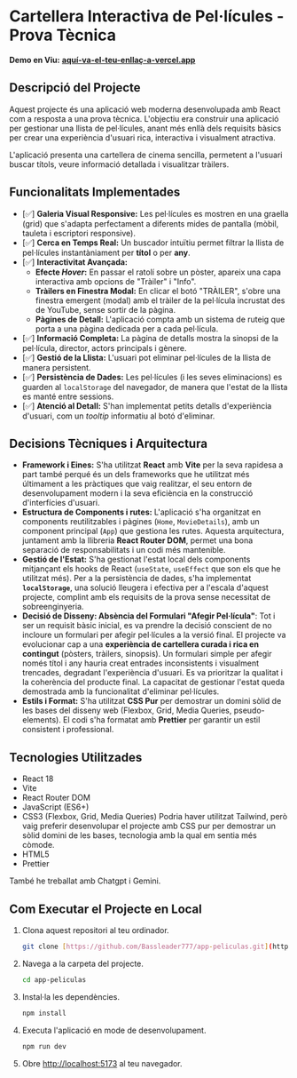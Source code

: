 # Cartellera Interactiva de Pel·lícules - Prova Tècnica

**Demo en Viu:** [**aquí-va-el-teu-enllaç-a-vercel.app**](https://app-pelicules.vercel.app/)

## Descripció del Projecte

Aquest projecte és una aplicació web moderna desenvolupada amb React com a resposta a una prova tècnica. L'objectiu era construir una aplicació per gestionar una llista de pel·lícules, anant més enllà dels requisits bàsics per crear una experiència d'usuari rica, interactiva i visualment atractiva.

L'aplicació presenta una cartellera de cinema sencilla, permetent a l'usuari buscar títols, veure informació detallada i visualitzar tràilers.

## Funcionalitats Implementades

- [✅] **Galeria Visual Responsive:** Les pel·lícules es mostren en una graella (grid) que s'adapta perfectament a diferents mides de pantalla (mòbil, tauleta i escriptori responsive).
- [✅] **Cerca en Temps Real:** Un buscador intuïtiu permet filtrar la llista de pel·lícules instantàniament per **títol** o per **any**.
- [✅] **Interactivitat Avançada:**
    - **Efecte *Hover*:** En passar el ratolí sobre un pòster, apareix una capa interactiva amb opcions de "Tràiler" i "Info".
    - **Tràilers en Finestra Modal:** En clicar el botó "TRÀILER", s'obre una finestra emergent (modal) amb el tràiler de la pel·lícula incrustat des de YouTube, sense sortir de la pàgina.
    - **Pàgines de Detall:** L'aplicació compta amb un sistema de ruteig que porta a una pàgina dedicada per a cada pel·lícula.
- [✅] **Informació Completa:** La pàgina de detalls mostra la sinopsi de la pel·lícula, director, actors principals i gènere.
- [✅] **Gestió de la Llista:** L'usuari pot eliminar pel·lícules de la llista de manera persistent.
- [✅] **Persistència de Dades:** Les pel·lícules (i les seves eliminacions) es guarden al `localStorage` del navegador, de manera que l'estat de la llista es manté entre sessions.
- [✅] **Atenció al Detall:** S'han implementat petits detalls d'experiència d'usuari, com un *tooltip* informatiu al botó d'eliminar.

## Decisions Tècniques i Arquitectura

- **Framework i Eines:** S'ha utilitzat **React** amb **Vite** per la seva rapidesa a part també perqué és un dels frameworks que he utilitzat més últimament a les pràctiques que vaig realitzar, el seu entorn de desenvolupament modern i la seva eficiència en la construcció d'interfícies d'usuari.
- **Estructura de Components i rutes:** L'aplicació s'ha organitzat en components reutilitzables i pàgines (`Home`, `MovieDetails`), amb un component principal (`App`) que gestiona les rutes. Aquesta arquitectura, juntament amb la llibreria **React Router DOM**, permet una bona separació de responsabilitats i un codi més mantenible.
- **Gestió de l'Estat:** S'ha gestionat l'estat local dels components mitjançant els hooks de React (`useState`, `useEffect` que son els que he utilitzat més). Per a la persistència de dades, s'ha implementat **`localStorage`**, una solució lleugera i efectiva per a l'escala d'aquest projecte, complint amb els requisits de la prova sense necessitat de sobreenginyeria.
- **Decisió de Disseny: Absència del Formulari "Afegir Pel·lícula"**: Tot i ser un requisit bàsic inicial, es va prendre la decisió conscient de no incloure un formulari per afegir pel·lícules a la versió final. El projecte va evolucionar cap a una **experiència de cartellera curada i rica en contingut** (pòsters, tràilers, sinopsis). Un formulari simple per afegir només títol i any hauria creat entrades inconsistents i visualment trencades, degradant l'experiència d'usuari. Es va prioritzar la qualitat i la coherència del producte final. La capacitat de gestionar l'estat queda demostrada amb la funcionalitat d'eliminar pel·lícules.
- **Estils i Format:** S'ha utilitzat **CSS Pur** per demostrar un domini sòlid de les bases del disseny web (Flexbox, Grid, Media Queries, pseudo-elements). El codi s'ha formatat amb **Prettier** per garantir un estil consistent i professional.

## Tecnologies Utilitzades

- React 18
- Vite
- React Router DOM
- JavaScript (ES6+)
- CSS3 (Flexbox, Grid, Media Queries) Podria haver utilitzat Tailwind, però vaig preferir desenvolupar el projecte amb CSS pur per demostrar un sòlid domini de les bases, tecnologia amb la qual em sentia més còmode.
- HTML5
- Prettier

També he treballat amb Chatgpt i Gemini.

## Com Executar el Projecte en Local

1.  Clona aquest repositori al teu ordinador.
    ```bash
    git clone [https://github.com/Bassleader777/app-peliculas.git](https://github.com/Bassleader777/app-peliculas.git)
    ```
2.  Navega a la carpeta del projecte.
    ```bash
    cd app-peliculas
    ```
3.  Instal·la les dependències.
    ```bash
    npm install
    ```
4.  Executa l'aplicació en mode de desenvolupament.
    ```bash
    npm run dev
    ```
5.  Obre [http://localhost:5173](http://localhost:5173) al teu navegador.